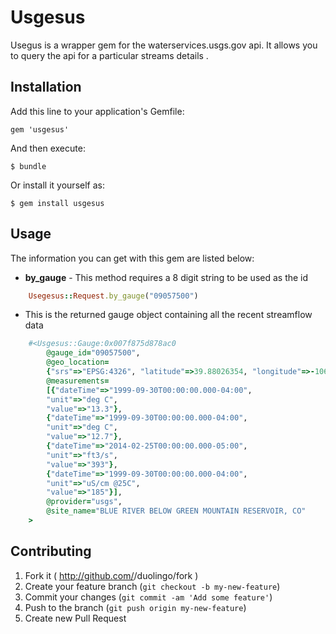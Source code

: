 # Usgesus

Usegus is a wrapper gem for the waterservices.usgs.gov api. It allows 
you to query the api for a particular streams details .

## Installation

Add this line to your application's Gemfile:

    gem 'usgesus'

And then execute:

    $ bundle

Or install it yourself as:

    $ gem install usgesus

## Usage

The information you can get with this gem are listed below:

* **by_gauge** - This method requires a 8 digit string to be used as the id
```ruby
    Usegesus::Request.by_gauge("09057500")
```
* This is the returned gauge object containing all the recent streamflow data
```ruby
    #<Usgesus::Gauge:0x007f875d878ac0
        @gauge_id="09057500",
        @geo_location=
        {"srs"=>"EPSG:4326", "latitude"=>39.88026354, "longitude"=>-106.3339175},
        @measurements=
        [{"dateTime"=>"1999-09-30T00:00:00.000-04:00",
        "unit"=>"deg C",
        "value"=>"13.3"},
        {"dateTime"=>"1999-09-30T00:00:00.000-04:00",
        "unit"=>"deg C",
        "value"=>"12.7"},
        {"dateTime"=>"2014-02-25T00:00:00.000-05:00",
        "unit"=>"ft3/s",
        "value"=>"393"},
        {"dateTime"=>"1999-09-30T00:00:00.000-04:00",
        "unit"=>"uS/cm @25C",
        "value"=>"185"}],
        @provider="usgs",
        @site_name="BLUE RIVER BELOW GREEN MOUNTAIN RESERVOIR, CO"
    >
```

## Contributing

1. Fork it ( http://github.com/<my-github-username>/duolingo/fork )
2. Create your feature branch (`git checkout -b my-new-feature`)
3. Commit your changes (`git commit -am 'Add some feature'`)
4. Push to the branch (`git push origin my-new-feature`)
5. Create new Pull Request
